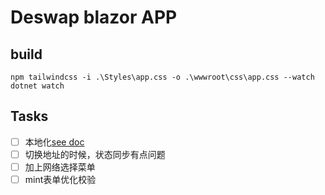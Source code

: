 # Deswap blazor APP


## build

```shell
npm tailwindcss -i .\Styles\app.css -o .\wwwroot\css\app.css --watch
dotnet watch
```

## Tasks

- [ ] 本地化[see doc](https://learn.microsoft.com/en-us/aspnet/core/blazor/globalization-localization?view=aspnetcore-8.0)
- [ ] 切换地址的时候，状态同步有点问题
- [ ] 加上网络选择菜单
- [ ] mint表单优化校验
